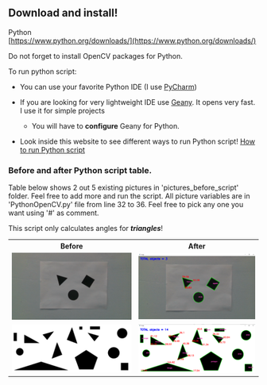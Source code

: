 ## Download and install!

Python <br>
[https://www.python.org/downloads/](https://www.python.org/downloads/)

Do not forget to install OpenCV packages for Python.

To run python script:
- You can use your favorite Python IDE (I use [PyCharm](https://www.jetbrains.com/pycharm/))
- If you are looking for very lightweight IDE use [Geany](https://www.geany.org/). It opens very fast. I use it for simple projects
    - You will have to <b>configure</b> Geany for Python.

- Look inside this website to see different ways to run Python script! [How to run Python script](https://pythonbasics.org/execute-python-scripts/)


### Before and after Python script table.

Table below shows 2 out 5 existing pictures in 'pictures_before_script' folder. Feel free to add more and run the script. All picture variables are in 'PythonOpenCV.py' file from line 32 to 36. Feel free to pick any one you want using '#' as comment.

This script only calculates angles for **_triangles_**!

<table>
  <tr>
    <th>Before</th>
    <th>After</th>
  </tr>
  <tr>
    <td><img src="pictures_before_script/png_image.png" alt="png_image.png" width="500"></td>
    <td><img src="script_output/png_image_output.png" alt="png_image_output.png" width="500"></td>
  </tr>
  <tr>
    <td><img src="pictures_before_script/test4.png" alt="test4.png" width="500"></td>    
    <td><img src="script_output/test4_output.png" alt="test4_output.png" width="500"></td>
  </tr>
</table>